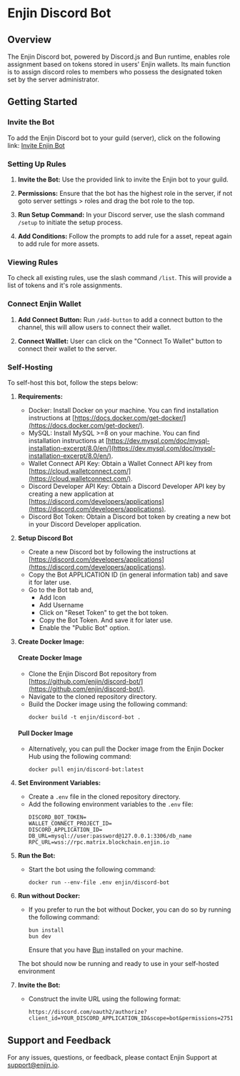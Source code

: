 # Enjin Discord Bot

## Overview

The Enjin Discord bot, powered by Discord.js and Bun runtime, enables role assignment based on tokens stored in users' Enjin wallets. Its main function is to assign discord roles to members who possess the designated token set by the server administrator.

## Getting Started

### Invite the Bot

To add the Enjin Discord bot to your guild (server), click on the following link: [Invite Enjin Bot](https://enj.in/discord-bot)

### Setting Up Rules 

1. **Invite the Bot:** Use the provided link to invite the Enjin bot to your guild.

2. **Permissions:** Ensure that the bot has the highest role in the server, if not goto server settings > roles and drag the bot role to the top.

3. **Run Setup Command:** In your Discord server, use the slash command `/setup` to initiate the setup process.

4. **Add Conditions:** Follow the prompts to add rule for a asset, repeat again to add rule for more assets. 


### Viewing Rules

To check all existing rules, use the slash command `/list`. This will provide a list of tokens and it's role assignments.

### Connect Enjin Wallet

1. **Add Connect Button:** Run `/add-button` to add a connect button to the channel, this will allow users to connect their wallet.

2. **Connect Walllet:** User can click on the "Connect To Wallet" button to connect their wallet to the server.

### Self-Hosting

To self-host this bot, follow the steps below:

1. **Requirements:**
   - Docker: Install Docker on your machine. You can find installation instructions at [https://docs.docker.com/get-docker/](https://docs.docker.com/get-docker/).
   - MySQL: Install MySQL >=8 on your machine. You can find installation instructions at [https://dev.mysql.com/doc/mysql-installation-excerpt/8.0/en/](https://dev.mysql.com/doc/mysql-installation-excerpt/8.0/en/).
   - Wallet Connect API Key: Obtain a Wallet Connect API key from [https://cloud.walletconnect.com/](https://cloud.walletconnect.com/).
   - Discord Developer API Key: Obtain a Discord Developer API key by creating a new application at [https://discord.com/developers/applications](https://discord.com/developers/applications).
   - Discord Bot Token: Obtain a Discord bot token by creating a new bot in your Discord Developer application.

2. **Setup Discord Bot**
   - Create a new Discord bot by following the instructions at [https://discord.com/developers/applications](https://discord.com/developers/applications).
   - Copy the Bot APPLICATION ID (in general information tab) and save it for later use.
   - Go to the Bot tab and,
     - Add Icon
     - Add Username
     - Click on "Reset Token" to get the bot token.
     - Copy the Bot Token. And save it for later use.
     - Enable the "Public Bot" option.

3. **Create Docker Image:**

   #### Create Docker Image
   - Clone the Enjin Discord Bot repository from [https://github.com/enjin/discord-bot/](https://github.com/enjin/discord-bot/).
   - Navigate to the cloned repository directory.
   - Build the Docker image using the following command:
     ```
     docker build -t enjin/discord-bot .
     ```

   #### Pull Docker Image
   - Alternatively, you can pull the Docker image from the Enjin Docker Hub using the following command:
     ```
     docker pull enjin/discord-bot:latest
     ```
   

4. **Set Environment Variables:**
   - Create a `.env` file in the cloned repository directory.
   - Add the following environment variables to the `.env` file:
     ```
     DISCORD_BOT_TOKEN=
     WALLET_CONNECT_PROJECT_ID=
     DISCORD_APPLICATION_ID=
     DB_URL=mysql://user:password@127.0.0.1:3306/db_name
     RPC_URL=wss://rpc.matrix.blockchain.enjin.io
     ```

5. **Run the Bot:**
   - Start the bot using the following command:
     ```
     docker run --env-file .env enjin/discord-bot
     ```

6. **Run without Docker:**
    - If you prefer to run the bot without Docker, you can do so by running the following command:
      ```
      bun install
      bun dev
      ```
      Ensure that you have [Bun](https://bun.sh/) installed on your machine.

   The bot should now be running and ready to use in your self-hosted environment

7. **Invite the Bot:**
   - Construct the invite URL using the following format:
     ```
     https://discord.com/oauth2/authorize?client_id=YOUR_DISCORD_APPLICATION_ID&scope=bot&permissions=275146345536
     ```

## Support and Feedback

For any issues, questions, or feedback, please contact Enjin Support at [support@enjin.io](mailto:support@enjin.io).

